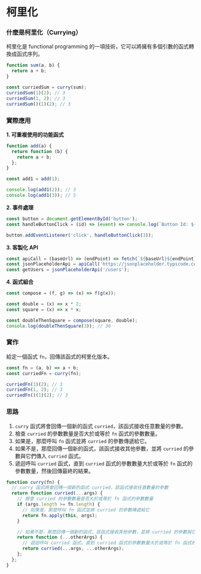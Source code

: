 # 柯里化

### 什麼是柯里化（Currying）

柯里化是 functional programming 的一項技術，它可以將擁有多個引數的函式轉換成函式序列。

```jsx
function sum(a, b) {
  return a + b;
}

const curriedSum = curry(sum);
curriedSum(1)(2); // 3
curriedSum(1, 2); // 3
curriedSum()(1)(2); // 3
```

### 實際應用

**1. 可重複使用的功能函式**

```jsx
function add(a) {
  return function (b) {
    return a + b;
  };
}

const add1 = add(1);

console.log(add1(2)); // 3
console.log(add1(3)); // 5
```

**2. 事件處理**

```jsx
const button = document.getElementById('button');
const handleButtonClick = (id) => (event) => console.log(`Button Id: ${id}, ${event}`);

button.addEventListener('click', handleButtonClick(3));
```

**3. 客製化 API**

```jsx
const apiCall = (baseUrl) => (endPoint) => fetch(`${baseUrl}${endPoint}`);
const jsonPlaceholderApi = apiCall('https://jsonplaceholder.typicode.com');
const getUsers = jsonPlaceholderApi('/users');
```

**4. 函式組合**

```jsx
const compose = (f, g) => (x) => f(g(x));

const double = (x) => x * 2;
const square = (x) => x * x;

const doubleThenSquare = compose(square, double);
console.log(doubleThenSquare(3)); // 36
```

### 實作

給定一個函式 `fn`，回傳該函式的柯里化版本。

```jsx
const fn = (a, b) => a + b;
const curriedFn = curry(fn);

curriedFn(1)(2); // 3
curriedFn(1, 2); // 3
curriedFn()(1)(2); // 3
```

### 思路

1. `curry` 函式將會回傳一個新的函式 `curried`，該函式接收任意數量的參數。
2. 檢查 `curried` 的參數數量是否大於或等於 `fn` 函式的參數數量。
3. 如果是，那麼呼叫 `fn` 函式並將 `curried` 的參數傳遞給它。
4. 如果不是，那麼回傳一個新的函式，該函式接收其他參數，並將 `curried` 的參數與它們傳入 `curried` 函式。
5. 遞迴呼叫 `curried` 函式，直到 `curried` 函式的參數數量大於或等於 `fn` 函式的參數數量，然後回傳最終的結果。

```jsx
function curry(fn) {
  // curry 函式將會回傳一個新的函式 curried，該函式接收任意數量的參數
  return function curried(...args) {
    // 檢查 curried 的參數數量是否大於或等於 fn 函式的參數數量
    if (args.length >= fn.length) {
      // 如果是，那麼呼叫 fn 函式並將 curried 的參數傳遞給它
      return fn.apply(this, args);
    }

    // 如果不是，那麼回傳一個新的函式，該函式接收其他參數，並將 curried 的參數與它們傳入 curried 函式
    return function (...otherArgs) {
      // 遞迴呼叫 curried 函式，直到 curried 函式的參數數量大於或等於 fn 函式的參數數量
      return curried(...args, ...otherArgs);
    };
  };
}
```
